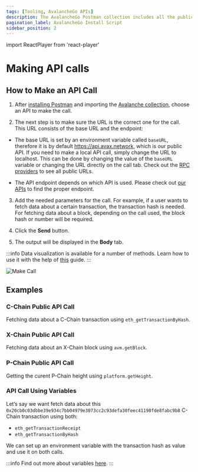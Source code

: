 ```yaml
---
tags: [Tooling, AvalancheGo APIs]
description: The AvalancheGo Postman collection includes all the public API calls that are available on AvalancheGo instance, allowing you to quickly issue commands to your node and see the response, without having to copy and paste long and complicated `curl` commands.
pagination_label: AvalancheGo Install Script
sidebar_position: 2
---
```

import ReactPlayer from 'react-player'

# Making API calls

## How to Make an API Call

1. After [installing Postman](../avalanchego-postman-collection/setup#setup)
and importing the [Avalanche collection](../avalanchego-postman-collection/setup#collection-import),
choose an API to make the call. 

2. The next step is to make sure the URL is the correct one for the call.
This URL consists of the base URL and the endpoint: 

* The base URL is set by an environment variable called `baseURL`, therefore it is by default 
https://api.avax.network, which is our public API. If you need to make a local
API call, simply change the URL to localhost. This can be done by changing the value
of the `baseURL` variable or changing the URL directly on the call tab.
Check out the [RPC providers](../rpc-providers.md) to see all public URLs.

* The API endpoint depends on which API is used. Please check out 
[our APIs](../../reference/README.md) to find the proper endpoint.


3. Add the needed parameters for the call. For example, if a user wants to fetch data
about a certain transaction, the transaction hash is needed. For fetching data about a
block, depending on the call used, the block hash or number will be required.

4. Click the **Send** button.

5. The output will be displayed in the **Body** tab.

:::info 
Data visualization is available for a number of methods. 
Learn how to use it with the help of [this](../avalanchego-postman-collection/data-visualization.md) guide.
:::

![Make Call](/img/postman/postman-38-make-api-call.png)



## Examples

### C-Chain Public API Call

Fetching data about a C-Chain transaction using `eth_getTransactionByHash`.

<ReactPlayer playing controls url='/img/postman/postman-39-api-call-example.mov' width="1000px" height="600px"/>

### X-Chain Public API Call

Fetching data about an X-Chain block using `avm.getBlock`.

<ReactPlayer playing controls url='/img/postman/postman-40-api-call-example.mov' width="1000px" height="600px"/>

### P-Chain Public API Call

Getting the curent P-Chain height using `platform.getHeight`.

<ReactPlayer playing controls url='/img/postman/postman-41-api-call-example.mov' width="1000px" height="600px"/>

### API Call Using Variables

Let’s say we want fetch data about this `0x20cb0c03dbbe39e934c7bb04979e3073cc2c93defa30feec41198fde8fabc9b8`
C-Chain transaction using both:
* `eth_getTransactionReceipt`
* `eth_getTransactionByHash`

We can set up an environment variable with the transaction hash as value and use it on both calls.

:::info
Find out more about variables [here](../avalanchego-postman-collection/variables.md).
:::

<ReactPlayer playing controls url='/img/postman/postman-42-api-call-example.mov' width="1000px" height="600px"/>


